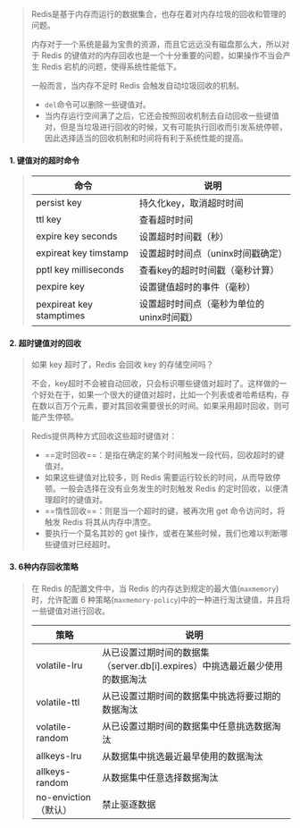 >Redis是基于内存而运行的数据集合，也存在着对内存垃圾的回收和管理的问题。
>
>内存对于一个系统是最为宝贵的资源，而且它远远没有磁盘那么大，所以对于 Redis 的键值对的内存回收也是一个十分重要的问题，如果操作不当会产生 Redis 宕机的问题，使得系统性能低下。
>
>一般而言，当内存不足时 Redis 会触发自动垃圾回收的机制。
>
>- `del`命令可以删除一些键值对。
>- 当内存运行空间满了之后，它还会按照回收机制去自动回收一些键值对，但是当垃圾进行回收的时候，又有可能执行回收而引发系统停顿，因此选择适当的回收机制和时间将有利于系统性能的提高。

#### 1. 键值对的超时命令

>| 命令                     | 说明                                      |
>| ------------------------ | ----------------------------------------- |
>| persist key              | 持久化key，取消超时时间                   |
>| ttl key                  | 查看超时时间                              |
>| expire key seconds       | 设置超时时间戳（秒）                      |
>| expireat key timstamp    | 设置超时时间点（uninx时间戳确定）         |
>| pptl key milliseconds    | 查看key的超时时间戳（毫秒计算）           |
>| pexpire key              | 设置键值超时的事件（毫秒）                |
>| pexpireat key stamptimes | 设置超时时间点（毫秒为单位的uninx时间戳） |

#### 2. 超时键值对的回收

>如果 key 超时了，Redis 会回收 key 的存储空间吗？
>
>不会，key超时不会被自动回收，只会标识哪些键值对超时了。这样做的一个好处在于，如果一个很大的键值对超时，比如一个列表或者哈希结构，存在数以百万个元素，要对其回收需要很长的时间。如果采用超时回收，则可能产生停顿。

>Redis提供两种方式回收这些超时键值对：
>
>- ==定时回收==：是指在确定的某个时间触发一段代码，回收超时的键值对。
>  - 如果这些键值对比较多，则 Redis 需要运行较长的时间，从而导致停顿。一般会选择在没有业务发生的时刻触发 Redis 的定时回收，以便清理超时的键值对。
>- ==惰性回收==：则是当一个超时的键，被再次用 get 命令访问时，将触发 Redis 将其从内存中清空。
>  - 要执行一个莫名其妙的 get 操作，或者在某些时候，我们也难以判断哪些键值对已经超时。

#### 3. 6种内存回收策略

>在 Redis 的配置文件中，当 Redis 的内存达到规定的最大值(`maxmemory`)时，允许配置 6 种策略(`maxmemory-policy`)中的一种进行淘汰键值，并且将一些键值对进行回收。
>
>| 策略                 | 说明                                                         |
>| -------------------- | ------------------------------------------------------------ |
>| volatile-lru         | 从已设置过期时间的数据集（server.db[i].expires）中挑选最近最少使用的数据淘汰 |
>| volatile-ttl         | 从已设置过期时间的数据集中挑选将要过期的数据淘汰             |
>| volatile-random      | 从已设置过期时间的数据集中任意挑选数据淘汰                   |
>| allkeys-lru          | 从数据集中挑选最近最早使用的数据淘汰                         |
>| allkeys-random       | 从数据集中任意选择数据淘汰                                   |
>| no-enviction（默认） | 禁止驱逐数据                                                 |

